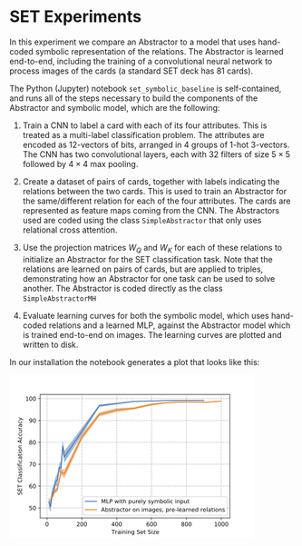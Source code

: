 # SET Experiments
In this experiment we compare an Abstractor to a model that uses hand-coded symbolic representation of the relations. The Abstractor is learned end-to-end, including the training of a convolutional neural network to process images of the cards (a standard SET deck has 81 cards).

The Python (Jupyter) notebook `set_symbolic_baseline` is self-contained, and runs all of the steps necessary to build the components of the Abstractor and symbolic model, which are the following: 



1) Train a CNN to label a card with each of its four attributes. This is treated as a multi-label classification problem. The attributes are encoded as 12-vectors of bits, arranged in 4 groups of 1-hot 3-vectors. The CNN has two convolutional layers, each with 32 filters of size $5\times 5$ followed by $4\times 4$ max pooling.

2) Create a dataset of pairs of cards, together with labels indicating the relations between the two cards. This is used to train an Abstractor for the same/different relation for each of the four attributes. The cards are represented as feature maps coming from the CNN. The Abstractors used are coded using the class `SimpleAbstractor` that only uses relational cross attention.

3) Use the projection matrices $W_Q$ and $W_K$ for each of these relations to initialize an Abstractor for the SET classification task. Note that the relations are learned on pairs of cards, but are applied to triples, demonstrating how an Abstractor for one task can be used to solve another. The Abstractor is coded directly as the class `SimpleAbstractorMH`

4) Evaluate learning curves for both the symbolic model, which uses hand-coded relations and a learned MLP, against the Abstractor model which is trained end-to-end on images. The learning curves are plotted and written to disk.

In our installation the notebook generates a plot that looks like this:

![plot](./set_symbolic_vs_abstractor.png)
